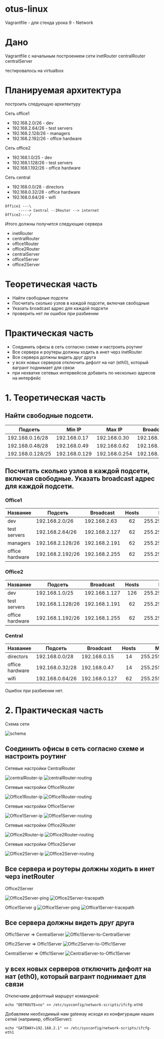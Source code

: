 # otus-linux
Vagrantfile - для стенда урока 9 - Network

# Дано
Vagrantfile с начальным  построением сети
inetRouter
centralRouter
centralServer

тестировалось на virtualbox

# Планируемая архитектура
построить следующую архитектуру

Сеть office1
- 192.168.2.0/26      - dev
- 192.168.2.64/26    - test servers
- 192.168.2.128/26  - managers
- 192.168.2.192/26  - office hardware

Сеть office2
- 192.168.1.0/25      - dev
- 192.168.1.128/26  - test servers
- 192.168.1.192/26  - office hardware


Сеть central
- 192.168.0.0/28    - directors
- 192.168.0.32/28  - office hardware
- 192.168.0.64/26  - wifi

```
Office1 ---\
      -----> Central --IRouter --> internet
Office2----/
```
Итого должны получится следующие сервера
- inetRouter
- centralRouter
- office1Router
- office2Router
- centralServer
- office1Server
- office2Server

# Теоретическая часть
- Найти свободные подсети
- Посчитать сколько узлов в каждой подсети, включая свободные
- Указать broadcast адрес для каждой подсети
- проверить нет ли ошибок при разбиении

# Практическая часть
- Соединить офисы в сеть согласно схеме и настроить роутинг
- Все сервера и роутеры должны ходить в инет черз inetRouter
- Все сервера должны видеть друг друга
- у всех новых серверов отключить дефолт на нат (eth0), который вагрант поднимает для связи
- при нехватке сетевых интервейсов добавить по несколько адресов на интерфейс



# 1. Теоретическая часть

## Найти свободные подсети.

|Подсеть|Min IP|Max IP|Broadcast|Hosts|Mask|
|---|---|---|---|:---:|---|
|192.168.0.16/28|192.168.0.17|192.168.0.30|192.168.0.31|14|255.255.255.240|
|192.168.0.48/28|192.168.0.49|192.168.0.62|192.168.0.63|14|255.255.255.240|
|192.168.0.128/25|192.168.0.129|192.168.0.254|192.168.0.254|126|255.255.255.128|

##  Посчитать сколько узлов в каждой подсети, включая свободные. Указать broadcast адрес для каждой подсети.

### Office1

|Название|Подсеть|Broadcast|Hosts|Mask|
|---|---|---|:---:|---|
|dev|192.168.2.0/26|192.168.2.63|62|255.255.255.192|
|test servers|192.168.2.64/26|192.168.2.127|62|255.255.255.192|
|managers|192.168.2.128/26|192.168.2.191|62|255.255.255.192|
|office hardware|192.168.2.192/26|192.168.2.255|62|255.255.255.192|

### Office2

|Название|Подсеть|Broadcast|Hosts|Mask|
|---|---|---|:---:|---|
|dev|192.168.1.0/25|192.168.1.127|126|255.255.255.128|
|test servers|192.168.1.128/26|192.168.1.191|62|255.255.255.192|
|office hardware|192.168.1.192/26|192.168.1.255|62|255.255.255.192|


### Central

|Название|Подсеть|Broadcast|Hosts|Mask|
|---|---|---|:---:|---|
|directors|192.168.0.0/28|192.168.0.15|14|255.255.255.240|
|office hardware|192.168.0.32/28|192.168.0.47|14|255.255.255.240|
|wifi|192.168.0.64/26|192.168.0.127|62|255.255.255.192|

Ошибок при разбиении нет.


# 2. Практическая часть

Схема сети

![schema](pics/schema.jpg)

## Соединить офисы в сеть согласно схеме и настроить роутинг

Сетевые настройки CentralRouter

![centralRouter-ip](pics/2020-05-03*18-48-07.png)
![centralRouter-routing](pics/2020-05-03*18-48-52.png)

Сетевые настройки Office1Router

![Office1Router-ip](pics/2020-05-03*18-50-49.png)
![Office1Router-routing](pics/2020-05-03*18-51-10.png)

Сетевые настройки Office1Server

![Office1Server-ip](pics/2020-05-03*18-53-25.png)
![Office1Server-routing](pics/2020-05-03*18-53-42.png)

Сетевые настройки Office2Router

![Office2Router-ip](pics/2020-05-03*18-54-38.png)
![Office2Router-routing](pics/2020-05-03*18-54-49.png)

Сетевые настройки Office2Server

![Office2Server-ip](pics/2020-05-03*18-55-09.png)
![Office2Server-routing](pics/2020-05-03*18-55-20.png)

## Все сервера и роутеры должны ходить в инет черз inetRouter

Office2Server

![Office2Server-ping](pics/2020-05-03*18-56-15.png)
![Office2Server-tracepath](pics/2020-05-03*18-56-53.png)

Office1Server
g
![Office1Server-ping](pics/2020-05-03*18-57-20.png)
![Office1Server-tracepath](pics/2020-05-03*19-48-45.png)

## Все сервера должны видеть друг друга

Offic1Server => CentralServer
![Offic1Server-to-CentralServer](pics/2020-05-03*18-58-41.png)

Offic2Server => Offic1Server
![Offic2Server-to-Offic1Server](pics/2020-05-03*18-59-11.png)

CentralServer => Offic1Server
![CentralServer-to-Offic1Server](pics/2020-05-03*19-02-54.png)

## у всех новых серверов отключить дефолт на нат (eth0), который вагрант поднимает для связи

Отключаем дефолтный маршрут командной:

```
echo "DEFROUTE=no" >> /etc/sysconfig/network-scripts/ifcfg-eth0 
```

Добавляем необходимый нам gateway исходя из конфигурации наших сетей (например, office1Server):

```
echo "GATEWAY=192.168.2.1" >> /etc/sysconfig/network-scripts/ifcfg-eth1
```
